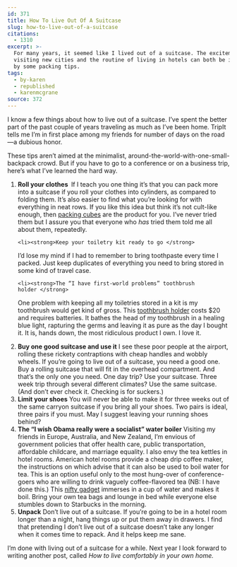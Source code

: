 ```yaml
---
id: 371
title: How To Live Out Of A Suitcase
slug: how-to-live-out-of-a-suitcase
citations:
  - 1310
excerpt: >-
  For many years, it seemed like I lived out of a suitcase. The excitement of
  visiting new cities and the routine of living in hotels can both be improved
  by some packing tips.
tags:
  - by-karen
  - republished
  - karenmcgrane
source: 372
---
```

I know a few things about how to live out of a suitcase. I’ve spent the better part of the past couple of years traveling as much as I’ve been home. TripIt tells me I’m in first place among my friends for number of days on the road—a dubious honor.


These tips aren’t aimed at the minimalist, around-the-world-with-one-small-backpack crowd. But if you have to go to a conference or on a business trip, here’s what I’ve learned the hard way.

<ol>
 	<li><strong>Roll your clothes </strong>
If I teach you one thing it’s that you can pack more into a suitcase if you roll your clothes into cylinders, as compared to folding them. It’s also easier to find what you’re looking for with everything in neat rows. If you like this idea but think it’s not cult-like enough, then <a href="https://www.google.com/search?q=packing+cubes">packing cubes</a> are the product for you. I’ve never tried them but I assure you that everyone who <em>has</em> tried them told me all about them, repeatedly.</li>

 	<li><strong>Keep your toiletry kit ready to go </strong>
I’d lose my mind if I had to remember to bring toothpaste every time I packed. Just keep duplicates of everything you need to bring stored in some kind of travel case.</li>

 	<li><strong>The “I have first-world problems” toothbrush holder </strong>
One problem with keeping all my toiletries stored in a kit is my toothbrush would get kind of gross. This <a href="http://www.amazon.com/Verilux-CleanWave-Portable-Toothbrush-Sanitizer/dp/B002HJ3XU6/ref=sr_1_1">toothbrush holder</a> costs $20 and requires batteries. It bathes the head of my toothbrush in a healing blue light, rapturing the germs and leaving it as pure as the day I bought it. It is, hands down, the most ridiculous product I own. I love it.</li>
 	<li><strong>Buy one good suitcase and use it</strong>
I see these poor people at the airport, rolling these rickety contraptions with cheap handles and wobbly wheels. If you’re going to live out of a suitcase, you need a good one. Buy a rolling suitcase that will fit in the overhead compartment. And that’s the only one you need. One day trip? Use your suitcase. Three week trip through several different climates? Use the same suitcase. (And don’t ever check it. Checking is for suckers.)</li>
 	<li><strong>Limit your shoes</strong>
You will never be able to make it for three weeks out of the same carryon suitcase if you bring all your shoes. Two pairs is ideal, three pairs if you must. May I suggest leaving your running shoes behind?</li>
 	<li><strong>The “I wish Obama really were a socialist” water boiler</strong>
Visiting my friends in Europe, Australia, and New Zealand, I’m envious of government policies that offer health care, public transportation, affordable childcare, and marriage equality. I also envy the tea kettles in hotel rooms. American hotel rooms provide a cheap drip coffee maker, the instructions on which advise that it can also be used to boil water for tea. This is an option useful only to the most hung-over of conference-goers who are willing to drink vaguely coffee-flavored tea (NB: I have done this.) This <a href="http://www.amazon.com/NORPRO-559-Immersion-Warming-Liquids/dp/B000I8VE68/ref=sr_1_1">nifty gadget</a> immerses in a cup of water and makes it boil. Bring your own tea bags and lounge in bed while everyone else stumbles down to Starbucks in the morning.</li>
 	<li><strong>Unpack</strong>
Don’t live out of a suitcase. If you’re going to be in a hotel room longer than a night, hang things up or put them away in drawers. I find that pretending I don’t live out of a suitcase doesn’t take any longer when it comes time to repack. And it helps keep me sane.</li>
</ol>

I’m done with living out of a suitcase for a while. Next year I look forward to writing another post, called <em>How to live comfortably in your own home.</em>
